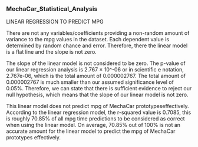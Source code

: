 ### MechaCar_Statistical_Analysis

LINEAR REGRESSION TO PREDICT MPG

There are not any variables/coefficients providing a non-random amount of variance to the mpg values in the dataset. Each dependent value is determined by random chance and error. Therefore, there the linear model is a flat line and the slope is not zero. 

The slope of the linear model is not considered to be zero. The p-value of our linear regression analysis is 2.767 × 10^-06 or in scientific e notation, 2.767e-06, which is the total amount of 0.000002767. The total amount of 0.000002767 is much smaller than our assumed significance level of 0.05%. Therefore, we can state that there is sufficient evidence to reject our null hypothesis, which means that the slope of our linear model is not zero. 

This linear model does not predict mpg of MechaCar prototypeseffectively. According to the linear regression model, the r-squared value is 0.7085, this is roughly 70.85% of all mpg time predictions to be considered as correct when using the linear model. On average, 70.85% out of 100% is not an accurate amount for the linear model to predict the mpg of MechaCar prototypes effectively. 








